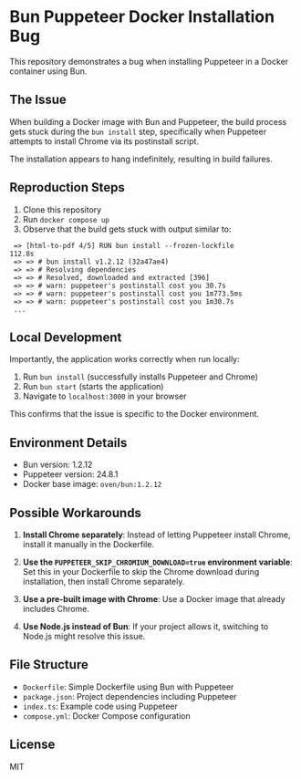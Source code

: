 # Bun Puppeteer Docker Installation Bug

This repository demonstrates a bug when installing Puppeteer in a Docker container using Bun.

## The Issue

When building a Docker image with Bun and Puppeteer, the build process gets stuck during the `bun install` step, specifically when Puppeteer attempts to install Chrome via its postinstall script.

The installation appears to hang indefinitely, resulting in build failures.

## Reproduction Steps

1. Clone this repository
2. Run `docker compose up`
3. Observe that the build gets stuck with output similar to:
```
 => [html-to-pdf 4/5] RUN bun install --frozen-lockfile                      112.8s
 => => # bun install v1.2.12 (32a47ae4)                                            
 => => # Resolving dependencies                                                    
 => => # Resolved, downloaded and extracted [396]                                  
 => => # warn: puppeteer's postinstall cost you 30.7s                              
 => => # warn: puppeteer's postinstall cost you 1m773.5ms                          
 => => # warn: puppeteer's postinstall cost you 1m30.7s
 ...
```

## Local Development

Importantly, the application works correctly when run locally:

1. Run `bun install` (successfully installs Puppeteer and Chrome)
2. Run `bun start` (starts the application)
3. Navigate to `localhost:3000` in your browser

This confirms that the issue is specific to the Docker environment.

## Environment Details

- Bun version: 1.2.12
- Puppeteer version: 24.8.1
- Docker base image: `oven/bun:1.2.12`

## Possible Workarounds

1. **Install Chrome separately**: Instead of letting Puppeteer install Chrome, install it manually in the Dockerfile.

2. **Use the `PUPPETEER_SKIP_CHROMIUM_DOWNLOAD=true` environment variable**: Set this in your Dockerfile to skip the Chrome download during installation, then install Chrome separately.

3. **Use a pre-built image with Chrome**: Use a Docker image that already includes Chrome.

4. **Use Node.js instead of Bun**: If your project allows it, switching to Node.js might resolve this issue.

## File Structure

- `Dockerfile`: Simple Dockerfile using Bun with Puppeteer
- `package.json`: Project dependencies including Puppeteer
- `index.ts`: Example code using Puppeteer
- `compose.yml`: Docker Compose configuration

## License

MIT
